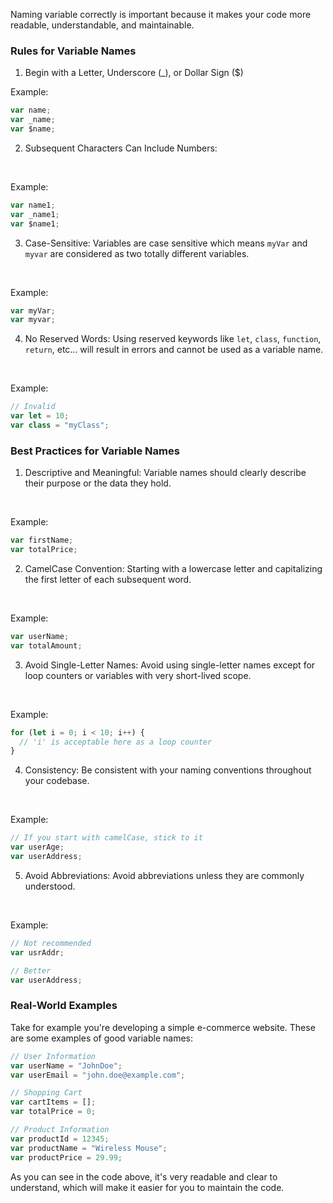 Naming variable correctly is important because it makes your code more readable, understandable, and maintainable.

### Rules for Variable Names

1. Begin with a Letter, Underscore (_), or Dollar Sign ($) <br>

Example:
```js
var name;
var _name;
var $name;
```

2. Subsequent Characters Can Include Numbers:
<br>

Example:
```js
var name1;
var _name1;
var $name1;
```

3. Case-Sensitive: Variables are case sensitive which means `myVar` and `myvar` are considered as two totally different variables.
<br>

Example:
```js
var myVar;
var myvar;
```

4. No Reserved Words: Using reserved keywords like `let`, `class`, `function`, `return`, etc... will result in errors and cannot be used as a variable name.
<br>

Example:
```js
// Invalid
var let = 10;
var class = "myClass";
```

### Best Practices for Variable Names

1. Descriptive and Meaningful: Variable names should clearly describe their purpose or the data they hold.
<br>

Example:
```js
var firstName;
var totalPrice;
```

2. CamelCase Convention: Starting with a lowercase letter and capitalizing the first letter of each subsequent word.
<br>

Example:
```js
var userName;
var totalAmount;
```

3. Avoid Single-Letter Names: Avoid using single-letter names except for loop counters or variables with very short-lived scope.
<br>

Example:
```js
for (let i = 0; i < 10; i++) {
  // 'i' is acceptable here as a loop counter
}
```

4. Consistency: Be consistent with your naming conventions throughout your codebase.
<br>

Example:
```js
// If you start with camelCase, stick to it
var userAge;
var userAddress;
```

5. Avoid Abbreviations: Avoid abbreviations unless they are commonly understood.
<br>

Example:
```js
// Not recommended
var usrAddr;

// Better
var userAddress;
```

### Real-World Examples

Take for example you're developing a simple e-commerce website. These are some examples of good variable names:

```js
// User Information
var userName = "JohnDoe";
var userEmail = "john.doe@example.com";

// Shopping Cart
var cartItems = [];
var totalPrice = 0;

// Product Information
var productId = 12345;
var productName = "Wireless Mouse";
var productPrice = 29.99;
```

As you can see in the code above, it's very readable and clear to understand, which will make it easier for you to maintain the code.